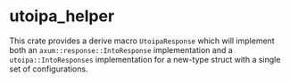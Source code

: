 # utoipa_helper

This crate provides a derive macro `UtoipaResponse` which will implement both an `axum::response::IntoResponse` implementation and a `utoipa::IntoResponses` implementation for a new-type struct with a single set of configurations.